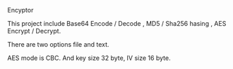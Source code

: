 Encyptor

This project include Base64 Encode / Decode , MD5 / Sha256 hasing , AES Encrypt / Decrypt. 

There are two options file and text.

AES mode is CBC. And key size 32 byte, IV size 16 byte.

